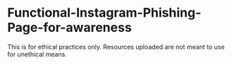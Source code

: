 # Functional-Instagram-Phishing-Page-for-awareness
This is for ethical practices only. Resources uploaded are not meant to use for unethical means.
